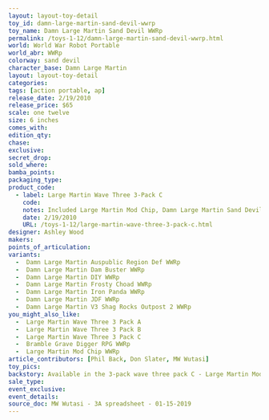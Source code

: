 ```yaml
---
layout: layout-toy-detail 
toy_id: damn-large-martin-sand-devil-wwrp
toy_name: Damn Large Martin Sand Devil WWRp
permalink: /toys-1-12/damn-large-martin-sand-devil-wwrp.html
world: World War Robot Portable
world_abr: WWRp
colorway: sand devil
character_base: Damn Large Martin
layout: layout-toy-detail
categories: 
tags: [action portable, ap] 
release_date: 2/19/2010
release_price: $65 
scale: one twelve
size: 6 inches
comes_with: 
edition_qty: 
chase: 
exclusive: 
secret_drop: 
sold_where: 
bamba_points: 
packaging_type: 
product_code:
  - label: Large Martin Wave Three 3-Pack C
    code:
    notes: Included Large Martin Mod Chip, Damn Large Martin Sand Devil, Bramble Grave Digger RPG @ $130
    date: 2/19/2010
    URL: /toys-1-12/large-martin-wave-three-3-pack-c.html
designer: Ashley Wood
makers: 
points_of_articulation: 
variants: 
  -  Damn Large Martin Auspublic Region Def WWRp
  -  Damn Large Martin Dam Buster WWRp
  -  Damn Large Martin DIY WWRp
  -  Damn Large Martin Frosty Choad WWRp
  -  Damn Large Martin Iron Panda WWRp
  -  Damn Large Martin JDF WWRp
  -  Damn Large Martin V3 Shag Rocks Outpost 2 WWRp
you_might_also_like: 
  -  Large Martin Wave Three 3 Pack A
  -  Large Martin Wave Three 3 Pack B
  -  Large Martin Wave Three 3 Pack C
  -  Bramble Grave Digger RPG WWRp
  -  Large Martin Mod Chip WWRp
article_contributors: [Phil Back, Don Slater, MW Wutasi]
toy_pics: 
backstory: Available in the 3-pack wave three pack C - Large Martin Mod Chip, Damn Large Martin Sand Devil, Bramble Grave Digger RPG
sale_type: 
event_exclusive: 
event_details: 
source_doc: MW Wutasi - 3A spreadsheet - 01-15-2019
---
```

